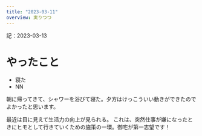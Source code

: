 ```yaml
---
title: "2023-03-11"
overview: 実りつつ
---
```


記：2023-03-13

# やったこと

- 寝た
- NN

朝に帰ってきて、シャワーを浴びて寝た。夕方はけっこういい動きができたのでよかったと思います。

最近は目に見えて生活力の向上が見られる。
これは、突然仕事が嫌になったときにヒモとして行きていくための施策の一環。御宅が第一志望です！
